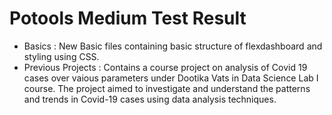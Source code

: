 # Potools Medium Test Result

- Basics : New Basic files containing basic structure of flexdashboard and styling using CSS.
- Previous Projects : Contains a course project on analysis of Covid 19 cases over vaious parameters under Dootika Vats in Data Science Lab I course. The project aimed to investigate and understand the patterns and trends in Covid-19 cases using data analysis techniques.
